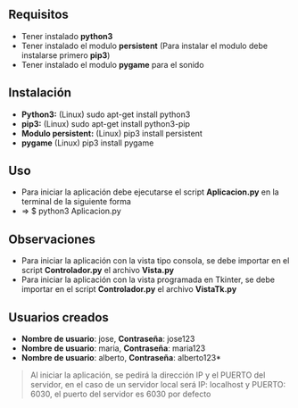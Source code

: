 ## **Requisitos**  
- Tener instalado **python3**
- Tener instalado el modulo **persistent** (Para instalar el modulo debe instalarse primero **pip3**)
- Tener instalado el modulo **pygame** para el sonido

## **Instalación**
- **Python3:** (Linux) sudo apt-get install python3
- **pip3:** (Linux) sudo apt-get install python3-pip
- **Modulo persistent:** (Linux) pip3 install persistent
- **pygame** (Linux) pip3 install pygame

## **Uso**
- Para iniciar la aplicación debe ejecutarse el script **Aplicacion.py** en la terminal de la siguiente forma
- =>	$ python3 Aplicacion.py

## **Observaciones**
- Para iniciar la aplicación con la vista tipo consola, se debe importar en el script **Controlador.py** el archivo **Vista.py**
- Para iniciar la aplicación con la vista programada en Tkinter, se debe importar en el script **Controlador.py** el archivo **VistaTk.py**

## **Usuarios creados**
- **Nombre de usuario**: jose, **Contraseña**: jose123
- **Nombre de usuario**: maria, **Contraseña**: maria123
- **Nombre de usuario**: alberto, **Contraseña**: alberto123*

> Al iniciar la aplicación, se pedirá la dirección IP y el PUERTO del servidor, en el caso de un servidor local será IP: localhost y PUERTO: 6030, el puerto del servidor es 6030 por defecto
